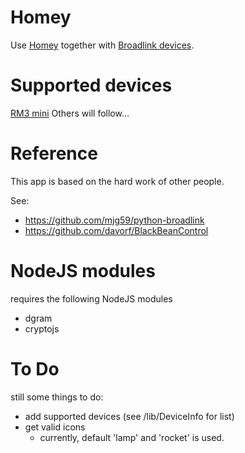 # Homey

Use [Homey](https://www.athom.com/) together with [Broadlink devices](http://www.ibroadlink.com/).


# Supported devices

[RM3 mini](http://www.ibroadlink.com/rmMini3/)
Others will follow...


# Reference

This app is based on the hard work of other people.

See:
- https://github.com/mjg59/python-broadlink
- https://github.com/davorf/BlackBeanControl


# NodeJS modules

requires the following NodeJS modules
- dgram
- cryptojs


# To Do

still some things to do:
- add supported devices (see /lib/DeviceInfo for list)
- get valid icons 
   + currently, default 'lamp' and 'rocket' is used.


